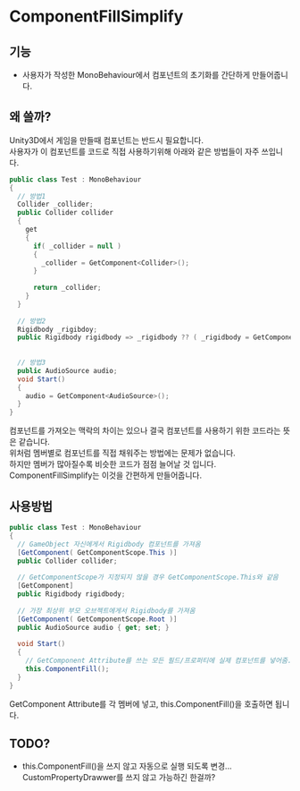 # ComponentFillSimplify
## 기능
* 사용자가 작성한 MonoBehaviour에서 컴포넌트의 초기화를 간단하게 만들어줍니다.

## 왜 쓸까?
Unity3D에서 게임을 만들때 컴포넌트는 반드시 필요합니다.  
사용자가 이 컴포넌트를 코드로 직접 사용하기위해 아래와 같은 방법들이 자주 쓰입니다.
```C#
public class Test : MonoBehaviour
{
  // 방법1
  Collider _collider;
  public Collider collider
  {
    get
    {
      if( _collider = null )
      {
        _collider = GetComponent<Collider>();
      }
      
      return _collider;
    }
  }
  
  // 방법2
  Rigidbody _rigibdoy;
  public Rigidbody rigidbody => _rigidbody ?? ( _rigidbody = GetComponent<Rigidbody>() );
  
  
  // 방법3
  public AudioSource audio;
  void Start()
  {
    audio = GetComponent<AudioSource>();
  }
}
```
컴포넌트를 가져오는 맥락의 차이는 있으나 결국 컴포넌트를 사용하기 위한 코드라는 뜻은 같습니다.  
위처럼 멤버별로 컴포넌트를 직접 채워주는 방법에는 문제가 없습니다.  
하지만 멤버가 많아질수록 비슷한 코드가 점점 늘어날 것 입니다.  
ComponentFillSimplify는 이것을 간편하게 만들어줍니다.  

## 사용방법
```C#
public class Test : MonoBehaviour
{
  // GameObject 자신에게서 Rigidbody 컴포넌트를 가져옴
  [GetComponent( GetComponentScope.This )]
  public Collider collider;
  
  // GetComponentScope가 지정되지 않을 경우 GetComponentScope.This와 같음
  [GetComponent]
  public Rigidbody rigidbody;
  
  // 가장 최상위 부모 오브젝트에게서 Rigidbody를 가져옴
  [GetComponent( GetComponentScope.Root )]
  public AudioSource audio { get; set; }
  
  void Start()
  {
    // GetComponent Attribute를 쓰는 모든 필드/프로퍼티에 실제 컴포넌트를 넣어줌.
    this.ComponentFill();
  }
}
```
GetComponent Attribute를 각 멤버에 넣고, this.ComponentFill()을 호출하면 됩니다.

## TODO?
* this.ComponentFill()을 쓰지 않고 자동으로 실행 되도록 변경... CustomPropertyDrawwer를 쓰지 않고 가능하긴 한걸까?
